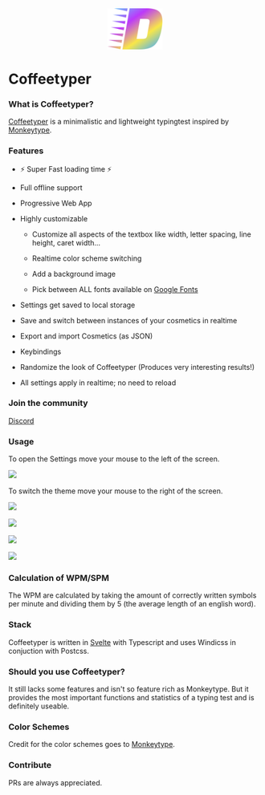 <p align="center" style="margin-top: 100px"><br>
  <img src="https://raw.githubusercontent.com/0ql/Coffeetyper/ba25fc6a9ffe18fd24276a8c2e5829e09a5d599e/public/static/favicon.svg" width="22%"/>
  <br>
</p>

# Coffeetyper

### What is Coffeetyper?

[Coffeetyper](https://coffeetyper.com) is a minimalistic and lightweight typingtest inspired by [Monkeytype](https://monkeytype.com).

### Features

- ⚡ Super Fast loading time ⚡

- Full offline support

- Progressive Web App

- Highly customizable
  
  - Customize all aspects of the textbox like width, letter spacing, line height, caret width...
  
  - Realtime color scheme switching
  
  - Add a background image
  
  - Pick between ALL fonts available on [Google Fonts](https://fonts.google.com)

- Settings get saved to local storage

- Save and switch between instances of your cosmetics in realtime

- Export and import Cosmetics (as JSON)

- Keybindings

- Randomize the look of Coffeetyper (Produces very interesting results!)

- All settings apply in realtime; no need to reload

### Join the community

[Discord](https://discord.gg/DEyH5FggQR)

### Usage

To open the Settings move your mouse to the left of the screen.

![](https://i.imgur.com/PpnKinI.png) 

To switch the theme move your mouse to the right of the screen.

![](https://i.imgur.com/CVHuT6F.png)

![](https://i.imgur.com/db2T4DA.png)

![](https://i.imgur.com/az53ftv.png)

![](https://i.imgur.com/JvtXpVq.png)

### Calculation of WPM/SPM

The WPM are calculated by taking the amount of correctly written symbols per minute and dividing them by 5 (the average length of an english word).

### Stack

Coffeetyper is written in [Svelte](https://svelte.dev) with Typescript and uses Windicss in conjuction with Postcss. 

### Should you use Coffeetyper?

It still lacks some features and isn't so feature rich as Monkeytype. But it provides the most important functions and statistics of a typing test and is definitely useable.

### Color Schemes

Credit for the color schemes goes to [Monkeytype](https://github.com/Miodec/monkeytype).

### Contribute

PRs are always appreciated.
